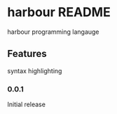 # harbour README

harbour programming langauge


## Features

syntax highlighting

### 0.0.1

Initial release

